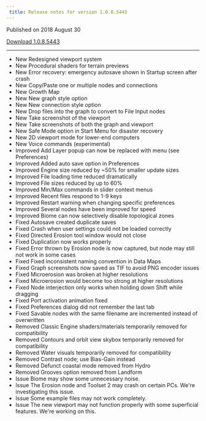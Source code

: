 ```yaml
---
 title: Release notes for version 1.0.8.5443
---
```


Published on 2018 August 30

<a href="http://medium.com/quadspinner/" class="btn btn-sm btn-primary">Download 1.0.8.5443</a>

***

<ul class="changelog">
<li class="new"><span>New</span>  Redesigned viewport system</li>
<li class="new"><span>New</span>  Procedural shaders for terrain previews</li>
<li class="new"><span>New</span>  Error recovery: emergency autosave shown in Startup screen after crash</li>
<li class="new"><span>New</span>  Copy/Paste one or multiple nodes and connections</li>
<li class="new"><span>New</span>  Growth Map</li>
<li class="new"><span>New</span>  New graph style option</li>
<li class="new"><span>New</span>  New connection style option</li>
<li class="new"><span>New</span>  Drop files into the graph to convert to File Input nodes</li>
<li class="new"><span>New</span>  Take screenshot of the viewport</li>
<li class="new"><span>New</span>  Take screenshots of both the graph and viewport</li>
<li class="new"><span>New</span>  Safe Mode option in Start Menu for disaster recovery</li>
<li class="new"><span>New</span>  2D viewport mode for lower-end computers</li>
<li class="new"><span>New</span>  Voice commands (experimental)</li>
<li class="improved"><span>Improved</span>  Add Layer popup can now be replaced with menu (see Preferences)</li>
<li class="improved"><span>Improved</span>  Added auto save option in Preferences</li>
<li class="improved"><span>Improved</span>  Engine size reduced by ~50% for smaller update sizes</li>
<li class="improved"><span>Improved</span>  File loading time reduced dramatically</li>
<li class="improved"><span>Improved</span>  File sizes reduced by up to 60%</li>
<li class="improved"><span>Improved</span>  Min/Max commands in slider context menus</li>
<li class="improved"><span>Improved</span>  Recent files respond to 1-9 keys</li>
<li class="improved"><span>Improved</span>  Restart warning when changing specific preferences</li>
<li class="improved"><span>Improved</span>  Several nodes have been improved for speed</li>
<li class="improved"><span>Improved</span>  Biome can now selectively disable topological zones</li>
<li class="fixed"><span>Fixed</span>  Autosave created duplicate saves</li>
<li class="fixed"><span>Fixed</span>  Crash when user settings could not be loaded correctly</li>
<li class="fixed"><span>Fixed</span>  Directed Erosion tool window would not close</li>
<li class="fixed"><span>Fixed</span>  Duplication now works properly</li>
<li class="fixed"><span>Fixed</span>  Error thrown by Erosion node is now captured, but node may still not work in some cases</li>
<li class="fixed"><span>Fixed</span>  Fixed inconsistent naming convention in Data Maps</li>
<li class="fixed"><span>Fixed</span>  Graph screenshots now saved as TIF to avoid PNG encoder issues</li>
<li class="fixed"><span>Fixed</span>  Microerosion was broken at higher resolutions</li>
<li class="fixed"><span>Fixed</span>  Microerosion would become too strong at higher resolutions</li>
<li class="fixed"><span>Fixed</span>  Node interjection only works when holding down Shift while dragging</li>
<li class="fixed"><span>Fixed</span>  Port activation animation fixed</li>
<li class="fixed"><span>Fixed</span>  Preferences dialog did not remember the last tab</li>
<li class="fixed"><span>Fixed</span>  Savable nodes with the same filename are incremented instead of overwritten</li>
<li class="removed"><span>Removed</span>  Classic Engine shaders/materials temporarily removed for compatibility</li>
<li class="removed"><span>Removed</span>  Contours and orbit view skybox temporarily removed for compatibility</li>
<li class="removed"><span>Removed</span>  Water visuals temporarily removed for compatibility</li>
<li class="removed"><span>Removed</span>  Contrast node; use Bias-Gain instead</li>
<li class="removed"><span>Removed</span>  Defunct coastal mode removed from Hydro</li>
<li class="removed"><span>Removed</span>  Grooves option removed from Landform</li>
<li class="issue"><span>Issue</span>  Biome may show some unnecessary noise.</li>
<li class="issue"><span>Issue</span>  The Erosion node and Toolset 2 may crash on certain PCs. We're investigating this issue.</li>
<li class="issue"><span>Issue</span>  Some example files may not work completely.</li>
<li class="issue"><span>Issue</span>  The new viewport may not function properly with some superficial features. We're working on this.</li>
</ul>
